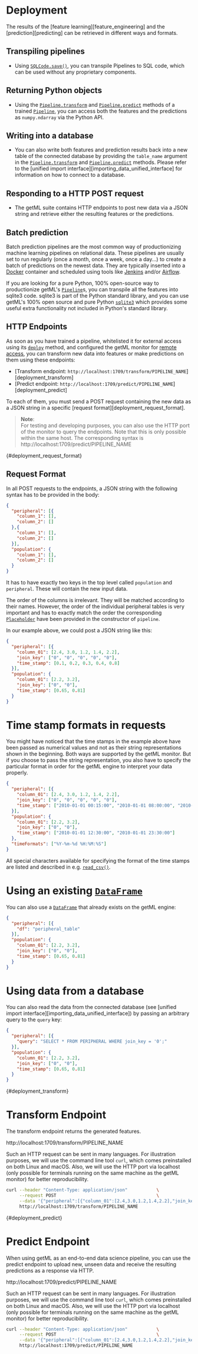 # Deployment

The results of the [feature learning][feature_engineering] and the [prediction][predicting] can be retrieved in different ways and formats.

## Transpiling pipelines

- Using [`SQLCode.save()`](getml/pipeline/SQLCode/save), you can transpile Pipelines to SQL code, which can be used without any proprietary components.

## Returning Python objects

- Using the [`Pipeline.transform`](getml/pipeline/Pipeline/transform) and [`Pipeline.predict`](getml/pipeline/Pipeline/predict) methods of a trained [`Pipeline`](getml/pipeline/Pipeline), you can access both the features and the predictions as `numpy.ndarray` via the Python API.

## Writing into a database

- You can also write both features and prediction results back into a new table of the connected database by providing the `table_name` argument in the [`Pipeline.transform`](getml/pipeline/Pipeline/transform) and [`Pipeline.predict`](getml/pipeline/Pipeline/predict) methods. Please refer to the [unified import interface][importing_data_unified_interface] for information on how to connect to a database.

## Responding to a HTTP POST request

- The getML suite contains HTTP endpoints to post new data via a JSON string and retrieve either the resulting features or the predictions.
## Batch prediction

Batch prediction pipelines are the most common way of productionizing machine learning pipelines on relational data. These pipelines are usually set to run regularly (once a month, once a week, once a day...) to create a batch of predictions on the newest data. They are typically inserted into a [Docker](https://www.docker.com/) container and scheduled using tools like [Jenkins](https://www.jenkins.io/) and/or [Airflow](https://airflow.apache.org/).

If you are looking for a pure Python, 100% open-source way to productionize getML's [`Pipeline`](getml/data/Pipeline)s, you can transpile all the features into sqlite3 code. sqlite3 is part of the Python standard library, and you can use getML's 100% open source and pure Python [`sqlite3`](getml/sqlite3) which provides some useful extra functionality not included in Python's standard library.

## HTTP Endpoints

As soon as you have trained a pipeline, whitelisted it for external access using its [`deploy`](getml/pipeline/Pipeline/deploy) method, and configured the getML monitor for [remote access](#remote_access), you can transform new data into features or make predictions on them using these endpoints:

- [Transform endpoint: `http://localhost:1709/transform/PIPELINE_NAME`][deployment_transform]
- [Predict endpoint: `http://localhost:1709/predict/PIPELINE_NAME`][deployment_predict]

To each of them, you must send a POST request containing the new data as a JSON string in a specific [request format][deployment_request_format].

> __Note__:  
> For testing and developing purposes, you can also use the HTTP port of the monitor to query the endpoints. Note that this is only possible within the same host. The corresponding syntax is
   http://localhost:1709/predict/PIPELINE_NAME

[](){#deployment_request_format}
## Request Format

In all POST requests to the endpoints, a JSON string with the following syntax has to be provided in the body:

```json
{
  "peripheral": [{
    "column_1": [],
    "column_2": []
  },{
    "column_1": [],
    "column_2": []
  }],
  "population": {
    "column_1": [],
    "column_2": []
  }
}
```


It has to have exactly two keys in the top level called
`population` and `peripheral`. These will contain the new
input data.

The order of the columns is irrelevant. They will be matched according to their
names. However, the order of the
individual peripheral tables is very important and has to exactly
match the order the corresponding [`Placeholder`](getml/data/Placeholder)
have been provided in the constructor of `pipeline`.

In our example above, we
could post a JSON string like this:

```json
{
  "peripheral": [{
    "column_01": [2.4, 3.0, 1.2, 1.4, 2.2],
    "join_key": ["0", "0", "0", "0", "0"],
    "time_stamp": [0.1, 0.2, 0.3, 0.4, 0.8]
  }],
  "population": {
    "column_01": [2.2, 3.2],
    "join_key": ["0", "0"],
    "time_stamp": [0.65, 0.81]
  }
}
```
# Time stamp formats in requests

You might have noticed that the time stamps in the example above have been
passed as numerical values and not as their string representations
shown in the beginning. Both ways are
supported by the getML monitor. But if you choose to pass the
string representation, you also have to specify the particular format
in order for the getML engine to interpret your data properly.

```json
{
  "peripheral": [{
    "column_01": [2.4, 3.0, 1.2, 1.4, 2.2],
    "join_key": ["0", "0", "0", "0", "0"],
    "time_stamp": ["2010-01-01 00:15:00", "2010-01-01 08:00:00", "2010-01-01 09:30:00", "2010-01-01 13:00:00", "2010-01-01 23:35:00"]
  }],
  "population": {
    "column_01": [2.2, 3.2],
    "join_key": ["0", "0"],
    "time_stamp": ["2010-01-01 12:30:00", "2010-01-01 23:30:00"]
  },
  "timeFormats": ["%Y-%m-%d %H:%M:%S"]
}
```

All special characters available for specifying the format of the time
stamps are listed and described in
e.g. [`read_csv()`](getml/data/DataFrame/read_csv).

# Using an existing [`DataFrame`](getml/data/DataFrame)

You can also use a
[`DataFrame`](getml/data/DataFrame) that already 
exists on the getML engine:

```json
{
  "peripheral": [{
    "df": "peripheral_table"
  }],
  "population": {
    "column_01": [2.2, 3.2],
    "join_key": ["0", "0"],
    "time_stamp": [0.65, 0.81]
  }
}
```

# Using data from a database

You can also read the data from the connected database
(see [unified import interface][importing_data_unified_interface]) 
by passing an arbitrary query to the `query` key:

```json
{
  "peripheral": [{
    "query": "SELECT * FROM PERIPHERAL WHERE join_key = '0';"
  }],
  "population": {
    "column_01": [2.2, 3.2],
    "join_key": ["0", "0"],
    "time_stamp": [0.65, 0.81]
  }
}
```
[](){#deployment_transform}
# Transform Endpoint

The transform endpoint returns the generated features.

http://localhost:1709/transform/PIPELINE_NAME

Such an HTTP request can be sent in many languages. For
illustration purposes, we will use the command line tool `curl`,
which comes preinstalled on both Linux and macOS. Also, we will use
the HTTP port via localhost (only possible for terminals running on
the same machine as the getML monitor) for better reproducibility.

```bash
curl --header "Content-Type: application/json"           \
     --request POST                                      \
     --data '{"peripheral":[{"column_01":[2.4,3.0,1.2,1.4,2.2],"join_key":["0","0","0","0","0"],"time_stamp":[0.1,0.2,0.3,0.4,0.8]}],"population":{"column_01":[2.2,3.2],"join_key":["0","0"],"time_stamp":[0.65,0.81]}}' \
     http://localhost:1709/transform/PIPELINE_NAME
```
[](){#deployment_predict}
# Predict Endpoint

When using getML as an end-to-end data science pipeline, you can use
the predict endpoint to upload new, unseen data and receive the
resulting predictions as a response via HTTP.

http://localhost:1709/predict/PIPELINE_NAME

Such an HTTP request can be sent in many languages. For
illustration purposes, we will use the command line tool `curl`,
which comes preinstalled on both Linux and macOS. Also, we will use
the HTTP port via localhost (only possible for terminals running on
the same machine as the getML monitor) for better reproducibility.

```bash
curl --header "Content-Type: application/json"           \
     --request POST                                      \
     --data '{"peripheral":[{"column_01":[2.4,3.0,1.2,1.4,2.2],"join_key":["0","0","0","0","0"],"time_stamp":[0.1,0.2,0.3,0.4,0.8]}],"population":{"column_01":[2.2,3.2],"join_key":["0","0"],"time_stamp":[0.65,0.81]}}' \
     http://localhost:1709/predict/PIPELINE_NAME
```
